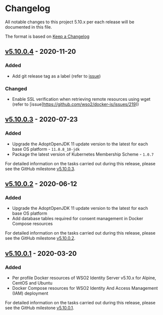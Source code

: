 # Changelog
All notable changes to this project 5.10.x per each release will be documented in this file.

The format is based on [Keep a Changelog](https://keepachangelog.com/en/1.0.0/)

## [v5.10.0.4] - 2020-11-20

### Added
- Add git release tag as a label (refer to [issue](https://github.com/wso2/docker-is/issues/220))

### Changed
- Enable SSL verification when retrieving remote resources using wget (refer to [issue]https://github.com/wso2/docker-is/issues/219))

## [v5.10.0.3] - 2020-07-23

### Added
- Upgrade the AdoptOpenJDK 11 update version to the latest for each base OS platform - `11.0.8_10-jdk`
- Package the latest version of Kubernetes Membership Scheme - `1.0.7`

For detailed information on the tasks carried out during this release, please see the GitHub milestone
[v5.10.0.3](https://github.com/wso2/docker-is/milestone/13).

## [v5.10.0.2] - 2020-06-12

### Added
- Upgrade the AdoptOpenJDK 11 update version to the latest for each base OS platform
- Add database tables required for consent management in Docker Compose resources

For detailed information on the tasks carried out during this release, please see the GitHub milestone
[v5.10.0.2](https://github.com/wso2/docker-is/milestone/12).

## [v5.10.0.1] - 2020-03-20

### Added
- Per profile Docker resources of WSO2 Identity Server v5.10.x for Alpine, CentOS and Ubuntu
- Docker Compose resources for WSO2 Identity And Access Management (IAM) deployment

For detailed information on the tasks carried out during this release, please see the GitHub milestone
[v5.10.0.1](https://github.com/wso2/docker-is/milestone/10).

[v5.10.0.4]: https://github.com/wso2/docker-is/compare/v5.10.0.3...v5.10.0.4
[v5.10.0.3]: https://github.com/wso2/docker-is/compare/v5.10.0.2...v5.10.0.3
[v5.10.0.2]: https://github.com/wso2/docker-is/compare/v5.10.0.1...v5.10.0.2
[v5.10.0.1]: https://github.com/wso2/docker-is/compare/v5.9.0.3...v5.10.0.1
